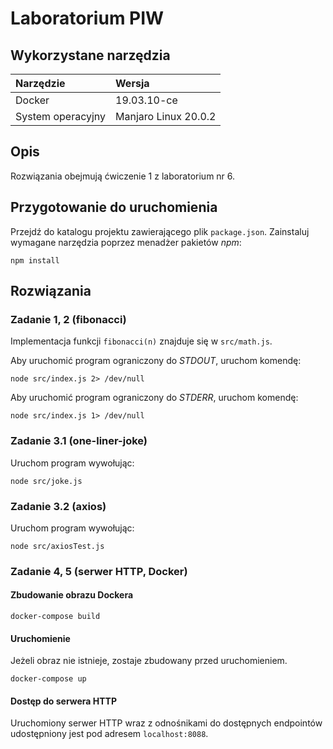 # Laboratorium PIW

## Wykorzystane narzędzia

| Narzędzie         | Wersja               |
| :---------------- | :------------------- |
| Docker            | 19.03.10-ce          |
| System operacyjny | Manjaro Linux 20.0.2 |

## Opis

Rozwiązania obejmują ćwiczenie 1 z laboratorium nr 6.

## Przygotowanie do uruchomienia

Przejdź do katalogu projektu zawierającego plik `package.json`. Zainstaluj wymagane narzędzia poprzez menadżer pakietów _npm_:

```
npm install
```

## Rozwiązania

### Zadanie 1, 2 (fibonacci)

Implementacja funkcji `fibonacci(n)` znajduje się w `src/math.js`.

Aby uruchomić program ograniczony do _STDOUT_, uruchom komendę:

```
node src/index.js 2> /dev/null
```

Aby uruchomić program ograniczony do _STDERR_, uruchom komendę:

```
node src/index.js 1> /dev/null
```

### Zadanie 3.1 (one-liner-joke)

Uruchom program wywołując:
```
node src/joke.js
```

### Zadanie 3.2 (axios)

Uruchom program wywołując:
```
node src/axiosTest.js
```

### Zadanie 4, 5 (serwer HTTP, Docker)

#### Zbudowanie obrazu Dockera

`docker-compose build`

#### Uruchomienie

Jeżeli obraz nie istnieje, zostaje zbudowany przed uruchomieniem.

`docker-compose up`

#### Dostęp do serwera HTTP

Uruchomiony serwer HTTP wraz z odnośnikami do dostępnych endpointów udostępniony jest pod adresem `localhost:8088`.
